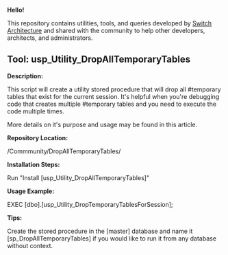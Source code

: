 __Hello!__

This repository contains utilities, tools, and queries developed by [Switch Architecture](http://www.switcharch.com) and shared with the community to help other developers, architects, and administrators.

Tool: usp_Utility_DropAllTemporaryTables
------

__Description:__

This script will create a utility stored procedure that will drop all #temporary tables that exist for the current session. It's helpful when you're debugging code that creates multiple #temporary tables and you need to execute the code multiple times.

More details on it's purpose and usage may be found in this article.

__Repository Location:__

/Commmunity/DropAllTemporaryTables/

__Installation Steps:__

Run "Install [usp_Utility_DropAllTemporaryTables]"

__Usage Example:__

EXEC [dbo].[usp_Utility_DropTemporaryTablesForSession];

__Tips:__

Create the stored procedure in the [master] database and name it [sp_DropAllTemporaryTables] if you would like to run it from any database without context.

